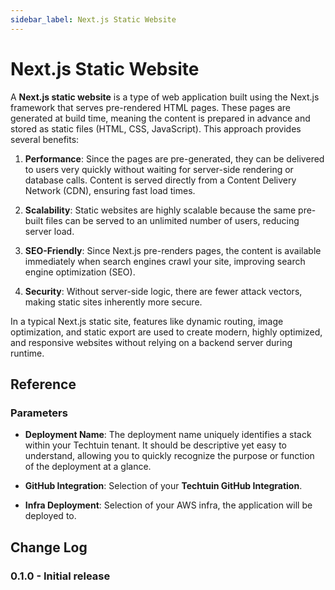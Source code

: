 ```yaml
---
sidebar_label: Next.js Static Website
---
```


# Next.js Static Website

A **Next.js static website** is a type of web application built using the Next.js framework that serves pre-rendered HTML pages. These pages are generated at build time, meaning the content is prepared in advance and stored as static files (HTML, CSS, JavaScript). This approach provides several benefits:

1. **Performance**: Since the pages are pre-generated, they can be delivered to users very quickly without waiting for server-side rendering or database calls. Content is served directly from a Content Delivery Network (CDN), ensuring fast load times.
   
2. **Scalability**: Static websites are highly scalable because the same pre-built files can be served to an unlimited number of users, reducing server load.

3. **SEO-Friendly**: Since Next.js pre-renders pages, the content is available immediately when search engines crawl your site, improving search engine optimization (SEO).

4. **Security**: Without server-side logic, there are fewer attack vectors, making static sites inherently more secure.

In a typical Next.js static site, features like dynamic routing, image optimization, and static export are used to create modern, highly optimized, and responsive websites without relying on a backend server during runtime.

## Reference

### Parameters

- **Deployment Name**: The deployment name uniquely identifies a stack within your Techtuin tenant. It should be descriptive yet easy to understand, allowing you to quickly recognize the purpose or function of the deployment at a glance.

- **GitHub Integration**: Selection of your **Techtuin GitHub Integration**.

- **Infra Deployment**: Selection of your AWS infra, the application will be deployed to.

## Change Log

### 0.1.0 - Initial release

